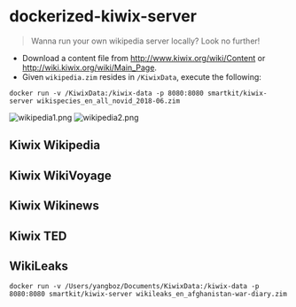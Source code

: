 dockerized-kiwix-server
=================

> Wanna run your own wikipedia server locally? Look no further!

* Download a content file from <http://www.kiwix.org/wiki/Content> or <http://wiki.kiwix.org/wiki/Main_Page>.
* Given `wikipedia.zim` resides in `/KiwixData`, execute the following:

```
docker run -v /KiwixData:/kiwix-data -p 8080:8080 smartkit/kiwix-server wikispecies_en_all_novid_2018-06.zim
```

![wikipedia1.png](https://github.com/jasiek/dockerized-kiwix-server/raw/master/snaps/wikipedia1.png)
![wikipedia2.png](https://github.com/jasiek/dockerized-kiwix-server/raw/master/snaps/wikipedia2.png)

## Kiwix Wikipedia ### 

## Kiwix WikiVoyage ### 

## Kiwix Wikinews ### 

## Kiwix TED ### 

## WikiLeaks ###

```
docker run -v /Users/yangboz/Documents/KiwixData:/kiwix-data -p 8080:8080 smartkit/kiwix-server wikileaks_en_afghanistan-war-diary.zim 
```



